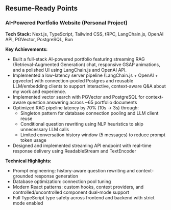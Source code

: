 

## Resume-Ready Points

### AI-Powered Portfolio Website (Personal Project)
**Tech Stack:** Next.js, TypeScript, Tailwind CSS, tRPC, LangChain.js, OpenAI API, PGVector, PostgreSQL, Bun

**Key Achievements:**
- Built a full-stack AI-powered portfolio featuring streaming RAG (Retrieval-Augmented Generation) chat, responsive GSAP animations, and a polished UI using LangChain.js and OpenAI API.
- Implemented a low-latency server pipeline (LangChain.js + OpenAI + pgvector) with connection-pooled Postgres and reusable LLM/embedding clients to support interactive, context-aware Q&A about my work and experience.
- Implemented vector search with PGVector and PostgreSQL for context-aware question answering across ~65 portfolio documents
- Optimized RAG pipeline latency by 70% (10s → 3s) through:
  - Singleton pattern for database connection pooling and LLM client reuse
  - Conditional question rewriting using NLP heuristics to skip unnecessary LLM calls
  - Limited conversation history window (5 messages) to reduce prompt token usage
- Designed and implemented streaming API endpoint with real-time response delivery using ReadableStream and TextEncoder

**Technical Highlights:**
- Prompt engineering: history-aware question rewriting and context-grounded response generation
- Database optimization: connection pool tuning
- Modern React patterns: custom hooks, context providers, and controlled/uncontrolled component dual-mode support
- Full TypeScript type safety across frontend and backend with strict mode enabled